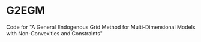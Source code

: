 # G2EGM
Code for "A General Endogenous Grid Method for Multi-Dimensional Models with Non-Convexities and Constraints"

